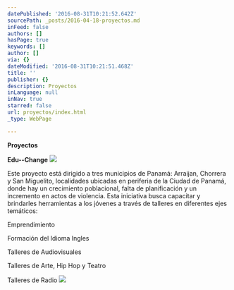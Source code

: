```yaml
---
datePublished: '2016-08-31T10:21:52.642Z'
sourcePath: _posts/2016-04-18-proyectos.md
inFeed: false
authors: []
hasPage: true
keywords: []
author: []
via: {}
dateModified: '2016-08-31T10:21:51.468Z'
title: ''
publisher: {}
description: Proyectos
inLanguage: null
inNav: true
starred: false
url: proyectos/index.html
_type: WebPage

---
```

**Proyectos**

**Edu--Change**
![](https://the-grid-user-content.s3-us-west-2.amazonaws.com/9054e5ee-445d-4f16-a0dd-caf6451280bb.jpg)

Este proyecto está dirigido a tres municipios de Panamá: Arraijan, Chorrera y San Miguelito, localidades ubicadas en periferia de la Ciudad de Panamá, donde hay un crecimiento poblacional, falta de planificación y un incremento en actos de violencia. Esta iniciativa busca capacitar y brindarles herramientas a los jóvenes a través de talleres en diferentes ejes temáticos:

Emprendimiento

Formación del Idioma Ingles

Talleres de Audiovisuales

Talleres de Arte, Hip Hop y Teatro

Talleres de Radio
![](https://the-grid-user-content.s3-us-west-2.amazonaws.com/44fdc405-a2ac-4dab-a7b8-4fabdffecdd1.jpg)